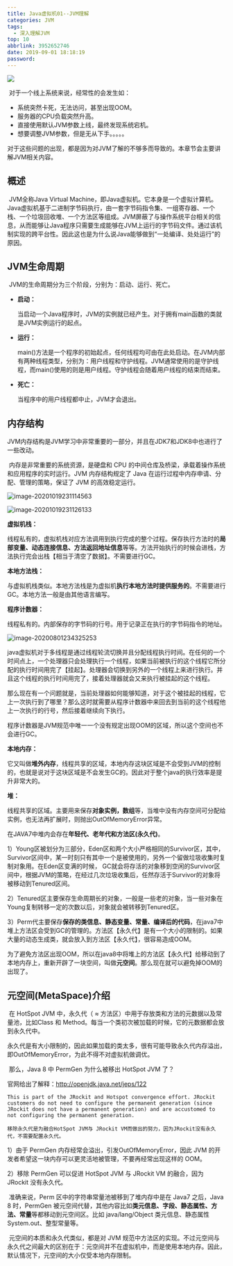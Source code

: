 ```yaml
---
title: Java虚拟机01--JVM理解
categories: JVM
tags:
  - 深入理解JVM
top: 10
abbrlink: 3952652746
date: 2019-09-01 18:18:19
password:
---
```




![](https://jwangtec.oss-cn-chengdu.aliyuncs.com/jwangcloud/index/JVM.png)



​	对于一个线上系统来说，经常性的会发生如：

- 系统突然卡死，无法访问，甚至出现OOM。
- 服务器的CPU负载突然升高。
- 直接使用默认JVM参数上线，最终发现系统宕机。
- 想要调整JVM参数，但是无从下手。。。。。

对于这些问题的出现，都是因为对JVM了解的不够多而导致的。本章节会主要讲解JVM相关内容。

<!--more-->

##   概述

​	JVM全称Java Virtual Machine，即Java虚拟机。它本身是一个虚拟计算机。Java虚拟机基于二进制字节码执行，由一套字节码指令集、一组寄存器、一个栈、一个垃圾回收堆、一个方法区等组成。JVM屏蔽了与操作系统平台相关的信息，从而能够让Java程序只需要生成能够在JVM上运行的字节码文件。通过该机制实现的跨平台性。因此这也是为什么说Java能够做到“一处编译、处处运行”的原因。

## JVM生命周期

​	JVM的生命周期分为三个阶段，分别为：启动、运行、死亡。

- **启动：**

  当启动一个Java程序时，JVM的实例就已经产生。对于拥有main函数的类就是JVM实例运行的起点。

- **运行：**

  main()方法是一个程序的初始起点，任何线程均可由在此处启动。在JVM内部有两种线程类型，分别为：用户线程和守护线程。JVM通常使用的是守护线程，而main()使用的则是用户线程。守护线程会随着用户线程的结束而结束。

- **死亡：**

  当程序中的用户线程都中止，JVM才会退出。

##  内存结构

​	JVM内存结构是JVM学习中非常重要的一部分，并且在JDK7和JDK8中也进行了一些改动。

​	内存是非常重要的系统资源，是硬盘和 CPU 的中间仓库及桥梁，承载着操作系统和应用程序的实时运行。JVM 内存结构规定了 Java 在运行过程中内存申请、分配、管理的策略，保证了 JVM 的高效稳定运行。

![image-20201019231114563](https://jwangtec.oss-cn-chengdu.aliyuncs.com/jwangcloud/JVM/1/assets/image-20201019231114563.png)

![image-20201019231126133](https://jwangtec.oss-cn-chengdu.aliyuncs.com/jwangcloud/JVM/1/assets/image-20201019231126133.png)

**虚拟机栈：**

​	线程私有的，虚拟机栈对应方法调用到执行完成的整个过程。保存执行方法时的**局部变量、动态连接信息、方法返回地址信息**等等。方法开始执行的时候会进栈，方法执行完会出栈【相当于清空了数据】。不需要进行GC。

**本地方法栈：**

​	与虚拟机栈类似。本地方法栈是为虚拟机**执行本地方法时提供服务的**。不需要进行GC。本地方法一般是由其他语言编写。

**程序计数器：**

​	线程私有的。内部保存的字节码的行号。用于记录正在执行的字节码指令的地址。

![image-20200801234325253](https://jwangtec.oss-cn-chengdu.aliyuncs.com/jwangcloud/JVM/1/assets/image-20200801234325253.png)

​	java虚拟机对于多线程是通过线程轮流切换并且分配线程执行时间。在任何的一个时间点上，一个处理器只会处理执行一个线程，如果当前被执行的这个线程它所分配的执行时间用完了【挂起】。处理器会切换到另外的一个线程上来进行执行。并且这个线程的执行时间用完了，接着处理器就会又来执行被挂起的这个线程。

​	那么现在有一个问题就是，当前处理器如何能够知道，对于这个被挂起的线程，它上一次执行到了哪里？那么这时就需要从程序计数器中来回去到当前的这个线程他上一次执行的行号，然后接着继续向下执行。

​	程序计数器是JVM规范中唯一一个没有规定出现OOM的区域，所以这个空间也不会进行GC。

**本地内存：**

​	它又叫做**堆外内存**，线程共享的区域，本地内存这块区域是不会受到JVM的控制的，也就是说对于这块区域是不会发生GC的。因此对于整个java的执行效率是提升非常大的。

**堆：**

​	线程共享的区域。主要用来保存**对象实例，数组**等，当堆中没有内存空间可分配给实例，也无法再扩展时，则抛出OutOfMemoryError异常。

​	在JAVA7中堆内会存在**年轻代、老年代和方法区(永久代)**。

​	1）Young区被划分为三部分，Eden区和两个大小严格相同的Survivor区，其中，Survivor区间中，某一时刻只有其中一个是被使用的，另外一个留做垃圾收集时复制对象用。在Eden区变满的时候， GC就会将存活的对象移到空闲的Survivor区间中，根据JVM的策略，在经过几次垃圾收集后，任然存活于Survivor的对象将被移动到Tenured区间。

​	2）Tenured区主要保存生命周期长的对象，一般是一些老的对象，当一些对象在Young复制转移一定的次数以后，对象就会被转移到Tenured区。

​	3）Perm代主要保存**保存的类信息、静态变量、常量、编译后的代码**，在java7中堆上方法区会受到GC的管理的。方法区【永久代】是有一个大小的限制的。如果大量的动态生成类，就会放入到方法区【永久代】，很容易造成OOM。

​	为了避免方法区出现OOM，所以在java8中将堆上的方法区【永久代】给移动到了本地内存上，重新开辟了一块空间，叫做**元空间**。那么现在就可以避免掉OOM的出现了。

##  元空间(MetaSpace)介绍

​	在 HotSpot JVM 中，永久代（ ≈ 方法区）中用于存放类和方法的元数据以及常量池，比如Class 和 Method。每当一个类初次被加载的时候，它的元数据都会放到永久代中。

​	永久代是有大小限制的，因此如果加载的类太多，很有可能导致永久代内存溢出，即OutOfMemoryError，为此不得不对虚拟机做调优。

​	那么，Java 8 中 PermGen 为什么被移出 HotSpot JVM 了？

官网给出了解释：http://openjdk.java.net/jeps/122

~~~
This is part of the JRockit and Hotspot convergence effort. JRockit customers do not need to configure the permanent generation (since JRockit does not have a permanent generation) and are accustomed to not configuring the permanent generation.

移除永久代是为融合HotSpot JVM与 JRockit VM而做出的努力，因为JRockit没有永久代，不需要配置永久代。
~~~

1）由于 PermGen 内存经常会溢出，引发OutOfMemoryError，因此 JVM 的开发者希望这一块内存可以更灵活地被管理，不要再经常出现这样的 OOM。

2）移除 PermGen 可以促进 HotSpot JVM 与 JRockit VM 的融合，因为 JRockit 没有永久代。

​	准确来说，Perm 区中的字符串常量池被移到了堆内存中是在 Java7 之后，Java 8 时，PermGen 被元空间代替，其他内容比如**类元信息、字段、静态属性、方法、常量**等都移动到元空间区。比如 java/lang/Object 类元信息、静态属性 System.out、整型常量等。

​	元空间的本质和永久代类似，都是对 JVM 规范中方法区的实现。不过元空间与永久代之间最大的区别在于：元空间并不在虚拟机中，而是使用本地内存。因此，默认情况下，元空间的大小仅受本地内存限制。
​	
​
​





